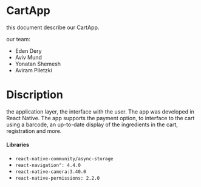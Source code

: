 # CartApp #

this document describe our CartApp.

our team:
- Eden Dery
- Aviv Mund
- Yonatan Shemesh 
- Aviram Piletzki

# Discription #
the application layer, the interface with the user. The app was developed in React Native.
The app supports the payment option, to interface to the cart using a barcode, an up-to-date display of the ingredients in the cart, registration and more.

 
#### Libraries ####
- `react-native-community/async-storage`
- `react-navigation": 4.4.0`
- `react-native-camera:3.40.0`
- `react-native-permissions: 2.2.0`
